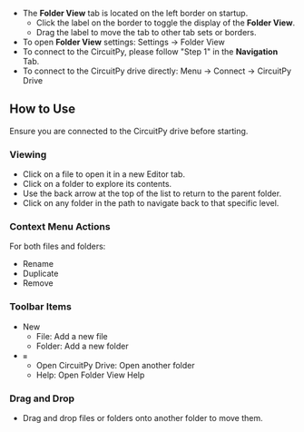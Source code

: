 - The **Folder View** tab is located on the left border on startup.
    - Click the label on the border to toggle the display of the **Folder View**.
    - Drag the label to move the tab to other tab sets or borders.
- To open **Folder View** settings: Settings -> Folder View
- To connect to the CircuitPy, please follow "Step 1" in the **Navigation** Tab.
- To connect to the CircuitPy drive directly: Menu -> Connect -> CircuitPy Drive

## How to Use
Ensure you are connected to the CircuitPy drive before starting.
  
### Viewing
- Click on a file to open it in a new Editor tab.
- Click on a folder to explore its contents.
- Use the back arrow at the top of the list to return to the parent folder.
- Click on any folder in the path to navigate back to that specific level.

### Context Menu Actions
For both files and folders:
- Rename
- Duplicate
- Remove

### Toolbar Items
- New
    - File: Add a new file
    - Folder: Add a new folder
- `≡`
    - Open CircuitPy Drive: Open another folder
    - Help: Open Folder View Help

### Drag and Drop
- Drag and drop files or folders onto another folder to move them.

